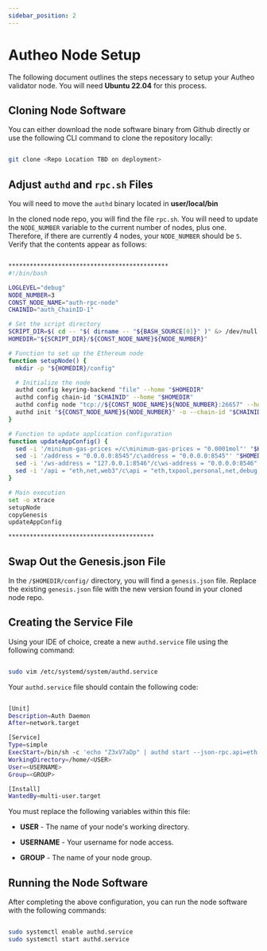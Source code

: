 ```yaml
---
sidebar_position: 2
---
```


# Autheo Node Setup

The following document outlines the steps necessary to setup your Autheo validator node. You will need **Ubuntu 22.04** for this process.

## Cloning Node Software

You can either download the node software binary from Github directly or use the following CLI command to clone the repository locally:

```bash

git clone <Repo Location TBD on deployment>

```

## Adjust `authd` and `rpc.sh` Files

You will need to move the `authd` binary located in **user/local/bin**

<!-- TODO: Check with Zeeve about what this means. -->

In the cloned node repo, you will find the file `rpc.sh`. You will need to update the `NODE_NUMBER` variable to the current number of nodes, plus one. Therefore, if there are currently 4 nodes, your `NODE_NUMBER` should be `5`. Verify that the contents appear as follows:

```bash

*********************************************
#!/bin/bash

LOGLEVEL="debug"
NODE_NUMBER=3
CONST_NODE_NAME="auth-rpc-node"
CHAINID="auth_ChainID-1"

# Set the script directory
SCRIPT_DIR=$( cd -- "$( dirname -- "${BASH_SOURCE[0]}" )" &> /dev/null && pwd )
HOMEDIR="${SCRIPT_DIR}/${CONST_NODE_NAME}${NODE_NUMBER}"

# Function to set up the Ethereum node
function setupNode() {
  mkdir -p "${HOMEDIR}/config"

  # Initialize the node
  authd config keyring-backend "file" --home "$HOMEDIR"
  authd config chain-id "$CHAINID" --home "$HOMEDIR"
  authd config node "tcp://${CONST_NODE_NAME}${NODE_NUMBER}:26657" --home "$HOMEDIR"
  authd init "${CONST_NODE_NAME}${NODE_NUMBER}" -o --chain-id "$CHAINID" --home "$HOMEDIR"
}

# Function to update application configuration
function updateAppConfig() {
  sed -i '/minimum-gas-prices =/c\minimum-gas-prices = "0.0001mol"' "$HOMEDIR/config/app.toml"
  sed -i '/address = "0.0.0.0:8545"/c\address = "0.0.0.0:8545"' "$HOMEDIR/config/app.toml"
  sed -i '/ws-address = "127.0.0.1:8546"/c\ws-address = "0.0.0.0:8546"' "$HOMEDIR/config/app.toml"
  sed -i '/api = "eth,net,web3"/c\api = "eth,txpool,personal,net,debug,web3"' "$HOMEDIR/config/app.toml"
}

# Main execution
set -o xtrace
setupNode
copyGenesis
updateAppConfig

*****************************************

```

## Swap Out the Genesis.json File

In the `/$HOMEDIR/config/` directory, you will find a `genesis.json` file. Replace the existing `genesis.json` file with the new version found in your cloned node repo.

## Creating the Service File

Using your IDE of choice, create a new `authd.service` file using the following command:

```bash

sudo vim /etc/systemd/system/authd.service

```

Your `authd.service` file should contain the following code:

```bash

[Unit]
Description=Auth Daemon
After=network.target

[Service]
Type=simple
ExecStart=/bin/sh -c 'echo "Z3xV7aDp" | authd start --json-rpc.api=eth,txpool,personal,net,debug,web3 --api.enable --home YOUR_HOME-DIR' 
WorkingDirectory=/home/<USER>
User=<USERNAME>
Group=<GROUP>

[Install]
WantedBy=multi-user.target


```

You must replace the following variables within this file:

* **USER** - The name of your node's working directory.

* **USERNAME** - Your username for node access.

* **GROUP** - The name of your node group.

## Running the Node Software

After completing the above configuration, you can run the node software with the following commands:

```bash

sudo systemctl enable authd.service
sudo systemctl start authd.service 

```